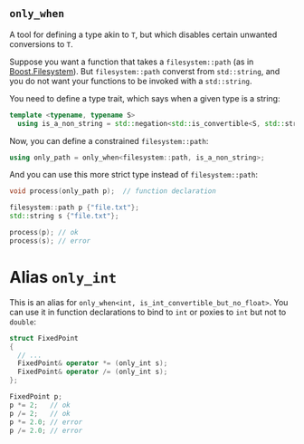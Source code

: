## `only_when`

A tool for defining a type akin to `T`, but which disables certain unwanted conversions to `T`. 

Suppose you want a function that takes a `filesystem::path`
(as in [Boost.Filesystem](http://www.boost.org/doc/libs/1_62_0/libs/filesystem/doc/index.htm)).
But `filesystem::path` converst from `std::string`, and you do not want your functions to be invoked with a `std::string`.

You need to define a type trait, which says when a given type is a string:

```c++
template <typename, typename S>
  using is_a_non_string = std::negation<std::is_convertible<S, std::string>>;
```

Now, you can define a constrained `filesystem::path`:

```c++
using only_path = only_when<filesystem::path, is_a_non_string>;
```

And you can use this more strict type instead of `filesystem::path`:

```c++
void process(only_path p);  // function declaration

filesystem::path p {"file.txt"};
std::string s {"file.txt"};

process(p); // ok
process(s); // error
```


# Alias `only_int`

This is an alias for `only_when<int, is_int_convertible_but_no_float>`. You can use it in function declarations to bind to `int` or poxies to `int` but not to `double`:

```c++
struct FixedPoint
{
  // ...
  FixedPoint& operator *= (only_int s);
  FixedPoint& operator /= (only_int s);
};

FixedPoint p;
p *= 2;   // ok
p /= 2;   // ok
p *= 2.0; // error
p /= 2.0; // error
```
